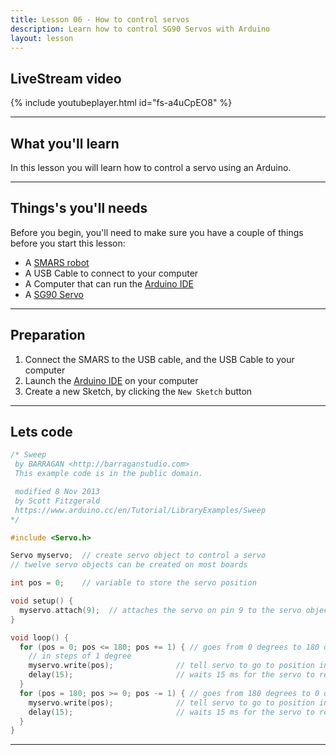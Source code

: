 ```yaml
---
title: Lesson 06 - How to control servos
description: Learn how to control SG90 Servos with Arduino 
layout: lesson
---
```


## LiveStream video

{% include youtubeplayer.html id="fs-a4uCpEO8" %}

---

## What you'll learn

In this lesson you will learn how to control a servo using an Arduino.

---

## Things's you'll needs

Before you begin, you'll need to make sure you have a couple of things before you start this lesson:

* A [SMARS robot](/learn/smars/)
* A USB Cable to connect to your computer
* A Computer that can run the [Arduino IDE](https://create.arduino.cc/editor)
* A [SG90 Servo](/resources/glossary#servo)

---

## Preparation

1. Connect the SMARS to the USB cable, and the USB Cable to your computer
1. Launch the [Arduino IDE](https://create.arduino.cc/editor) on your computer
1. Create a new Sketch, by clicking the `New Sketch` button

---

## Lets code

``` c
/* Sweep
 by BARRAGAN <http://barraganstudio.com>
 This example code is in the public domain.

 modified 8 Nov 2013
 by Scott Fitzgerald
 https://www.arduino.cc/en/Tutorial/LibraryExamples/Sweep
*/

#include <Servo.h>

Servo myservo;  // create servo object to control a servo
// twelve servo objects can be created on most boards

int pos = 0;    // variable to store the servo position

void setup() {
  myservo.attach(9);  // attaches the servo on pin 9 to the servo object
}

void loop() {
  for (pos = 0; pos <= 180; pos += 1) { // goes from 0 degrees to 180 degrees
    // in steps of 1 degree
    myservo.write(pos);              // tell servo to go to position in variable 'pos'
    delay(15);                       // waits 15 ms for the servo to reach the position
  }
  for (pos = 180; pos >= 0; pos -= 1) { // goes from 180 degrees to 0 degrees
    myservo.write(pos);              // tell servo to go to position in variable 'pos'
    delay(15);                       // waits 15 ms for the servo to reach the position
  }
}

```

----
